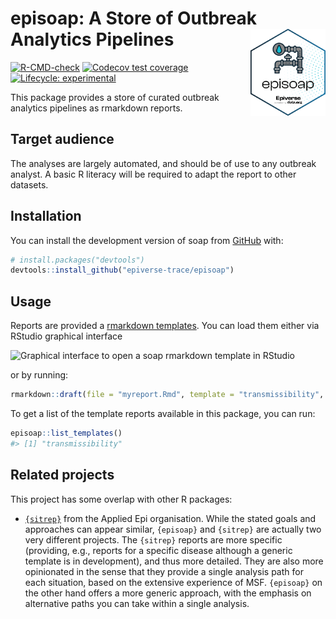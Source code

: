 
<!-- README.md is generated from README.Rmd. Please edit that file -->

# episoap: A Store of Outbreak Analytics Pipelines <img src="man/figures/logo.svg" align="right" width="120" />

<!-- badges: start -->

[![R-CMD-check](https://github.com/epiverse-trace/episoap/actions/workflows/R-CMD-check.yaml/badge.svg)](https://github.com/epiverse-trace/episoap/actions/workflows/R-CMD-check.yaml)
[![Codecov test
coverage](https://codecov.io/gh/epiverse-trace/episoap/branch/main/graph/badge.svg)](https://app.codecov.io/gh/epiverse-trace/episoap?branch=main)
[![Lifecycle:
experimental](https://img.shields.io/badge/lifecycle-experimental-orange.svg)](https://lifecycle.r-lib.org/articles/stages.html#experimental)
<!-- badges: end -->

This package provides a store of curated outbreak analytics pipelines as
rmarkdown reports.

## Target audience

The analyses are largely automated, and should be of use to any outbreak
analyst. A basic R literacy will be required to adapt the report to
other datasets.

## Installation

You can install the development version of soap from
[GitHub](https://github.com/) with:

``` r
# install.packages("devtools")
devtools::install_github("epiverse-trace/episoap")
```

## Usage

Reports are provided a [rmarkdown
templates](https://rstudio.github.io/rstudio-extensions/rmarkdown_templates.html).
You can load them either via RStudio graphical interface

![Graphical interface to open a soap rmarkdown template in
RStudio](man/figures/template_rstudio.png)

or by running:

``` r
rmarkdown::draft(file = "myreport.Rmd", template = "transmissibility", package = "episoap")
```

To get a list of the template reports available in this package, you can
run:

``` r
episoap::list_templates()
#> [1] "transmissibility"
```

## Related projects

This project has some overlap with other R packages:

- [`{sitrep}`](https://github.com/R4EPI/sitrep) from the Applied Epi
  organisation. While the stated goals and approaches can appear
  similar, `{episoap}` and `{sitrep}` are actually two very different
  projects. The `{sitrep}` reports are more specific (providing, e.g.,
  reports for a specific disease although a generic template is in
  development), and thus more detailed. They are also more opinionated
  in the sense that they provide a single analysis path for each
  situation, based on the extensive experience of MSF. `{episoap}` on
  the other hand offers a more generic approach, with the emphasis on
  alternative paths you can take within a single analysis.
